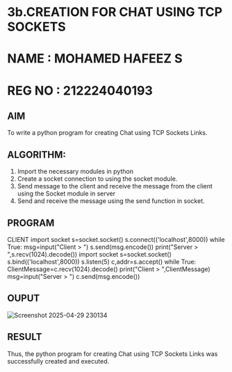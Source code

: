 # 3b.CREATION FOR CHAT USING TCP SOCKETS
# NAME : MOHAMED HAFEEZ S
# REG NO : 212224040193
## AIM
To write a python program for creating Chat using TCP Sockets Links.
## ALGORITHM:
1. Import the necessary modules in python
2. Create a socket connection to using the socket module.
3. Send message to the client and receive the message from the client using the Socket module in
 server
4. Send and receive the message using the send function in socket.
## PROGRAM
 CLIENT
 import socket
 s=socket.socket() 
s.connect(('localhost',8000))
 while True: 
    msg=input("Client > ")
    s.send(msg.encode())
    print("Server > ",s.recv(1024).decode())
 import socket
 s=socket.socket() 
s.bind(('localhost',8000)) 
s.listen(5)
 c,addr=s.accept()
 while True: 
            ClientMessage=c.recv(1024).decode()
            print("Client > ",ClientMessage)
            msg=input("Server > ")
            c.send(msg.encode())
## OUPUT
![Screenshot 2025-04-29 230134](https://github.com/user-attachments/assets/6dd338eb-b5fb-4cd0-bc29-a85434ad5df4)

## RESULT
Thus, the python program for creating Chat using TCP Sockets Links was successfully 
created and executed.
